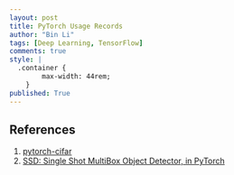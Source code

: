 ```yaml
---
layout: post
title: PyTorch Usage Records
author: "Bin Li"
tags: [Deep Learning, TensorFlow]
comments: true
style: |
  .container {
        max-width: 44rem;
    } 
published: True
---
```




## References
1. [pytorch-cifar](https://github.com/kuangliu/pytorch-cifar)
2. [SSD: Single Shot MultiBox Object Detector, in PyTorch](https://github.com/amdegroot/ssd.pytorch)